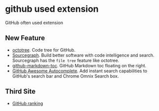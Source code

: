 # github used extension
GitHub often used extension

## New Feature
* [octotree](https://github.com/buunguyen/octotree). Code tree for GitHub.
* [Sourcegraph](https://chrome.google.com/webstore/detail/sourcegraph/dgjhfomjieaadpoljlnidmbgkdffpack). Build better software with code intelligence and search. Sourcegraph has the `file tree` feature like octotree.
* [github-markdown-toc](https://github.com/otariidae/github-markdown-toc). GitHub Markdown toc floating on the right.
* [GitHub Awesome Autocomplete](https://github.com/algolia/github-awesome-autocomplete). Add instant search capabilities to GitHub's search bar and Chrome Omnix Search box.

## Third Site
* [GitHub ranking](https://gitstar-ranking.com/)
